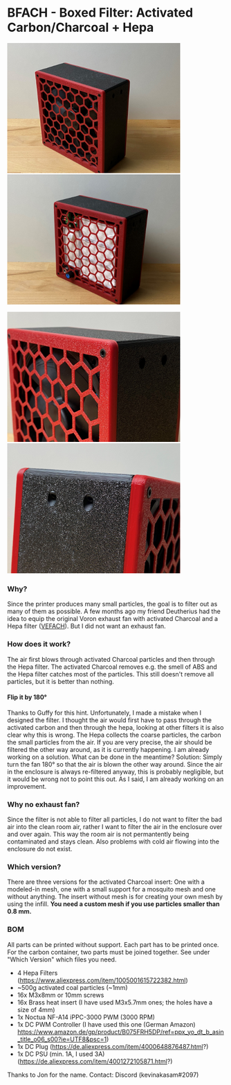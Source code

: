 # BFACH - Boxed Filter: Activated Carbon/Charcoal + Hepa

<img src="Images/1.jpg" width="400"/> <img src="Images/2.jpg" width="400"/>

<img src="Images/3.jpg" width="400"/> <img src="Images/4.jpg" width="400"/>

### Why?
Since the printer produces many small particles, the goal is to filter out as many of them as possible. A few months ago my friend Deutherius had the idea to equip the original Voron exhaust fan with activated Charcoal and a Hepa filter ([VEFACH](https://github.com/VoronDesign/VoronUsers/tree/master/printer_mods/KevinAkaSam/VEFACH "VEFACH")). But I did not want an exhaust fan.
 
### How does it work?
The air first blows through activated Charcoal particles and then through the Hepa filter. The activated Charcoal removes e.g. the smell of ABS and the Hepa filter catches most of the  particles. This still doesn't remove all particles, but it is better than nothing. 

#### Flip it by 180°
Thanks to Guffy for this hint. Unfortunately, I made a mistake when I designed the filter. I thought the air would first have to pass through the activated carbon and then through the hepa, looking at other filters it is also clear why this is wrong. The Hepa collects the coarse particles, the carbon the small particles from the air. If you are very precise, the air should be filtered the other way around, as it is currently happening. I am already working on a solution. What can be done in the meantime? Solution: Simply turn the fan 180° so that the air is blown the other way around.
Since the air in the enclosure is always re-filtered anyway, this is probably negligible, but it would be wrong not to point this out. As I said, I am already working on an improvement.

### Why no exhaust fan?
Since the filter is not able to filter all particles, I do not want to filter the bad air into the clean room air, rather I want to filter the air in the enclosure over and over again. This way the room air is not permantently being contaminated and stays clean. Also problems with cold air flowing into the enclosure do not exist.

### Which version?
There are three versions for the activated Charcoal insert: One with a modeled-in mesh, one with a small support for a mosquito mesh and one without anything. The insert without mesh is for creating your own mesh by using the infill. **You need a custom mesh if you use particles smaller than 0.8 mm.**

### BOM
All parts can be printed without support. Each part has to be printed once. For the carbon container, two parts must be joined together. See under "Which Version" which files you need.
* 4 Hepa Filters (https://www.aliexpress.com/item/1005001615722382.html)
* ~500g activated coal particles (~1mm)
* 16x M3x8mm or 10mm screws
* 16x Brass heat insert (I have used M3x5.7mm ones; the holes have a size of 4mm)
* 1x Noctua NF-A14 iPPC-3000 PWM (3000 RPM)
* 1x DC PWM Controller (I have used this one (German Amazon) https://www.amazon.de/gp/product/B075FRH5DP/ref=ppx_yo_dt_b_asin_title_o06_s00?ie=UTF8&psc=1)
* 1x DC Plug (https://de.aliexpress.com/item/4000648876487.html?)
* 1x DC PSU (min. 1A, I used 3A) (https://de.aliexpress.com/item/4001272105871.html?)

Thanks to Jon for the name.
Contact: Discord (kevinakasam#2097)
